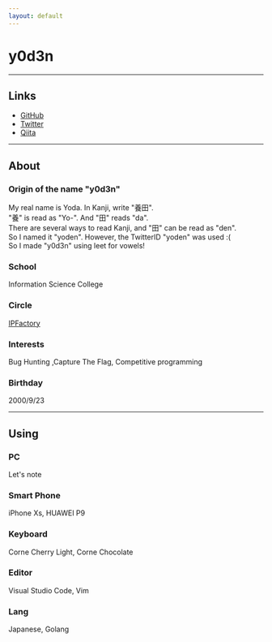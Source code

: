 ```yaml
---
layout: default
---
```

# y0d3n

* * *

## Links
 - [GitHub](https://github.com/y0d3n)
 - [Twitter](https://twitter.com/y0d3n)
 - [Qiita](https://qiita.com/y0d3n)

* * *

## About

### Origin of the name "y0d3n"
My real name is Yoda. In Kanji, write "養田".  
"養" is read as "Yo-". And "田" reads "da".  
There are several ways to read Kanji, and "田" can be read as "den".  
So I named it "yoden". However, the TwitterID "yoden" was used :(  
So I made "y0d3n" using leet for vowels!

### School
Information Science College

### Circle
[IPFactory](https://ipfactory.github.io/)

### Interests
Bug Hunting ,Capture The Flag, Competitive programming

### Birthday
2000/9/23

* * *

## Using

### PC
Let's note

### Smart Phone
iPhone Xs, HUAWEI P9

### Keyboard
Corne Cherry Light, Corne Chocolate

### Editor
Visual Studio Code, Vim

### Lang
Japanese, Golang
